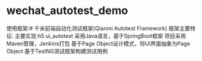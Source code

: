# wechat_autotest_demo
使用框架:# 千米前端自动化测试框架(Qianmi Autotest Framework)
框架主要特征:
主要实现:h5 ui_autotest
采用Java语言，基于SpringBoot框架
项目采用Maven管理，Jenkins打包
基于Page Object设计模式，将UI界面抽象为Page Object
基于TestNG测试框架构建测试用例
